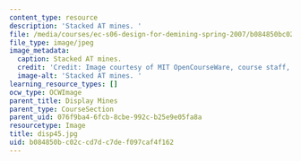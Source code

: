 ```yaml
---
content_type: resource
description: 'Stacked AT mines. '
file: /media/courses/ec-s06-design-for-demining-spring-2007/b084850bc02ccd7dc7def097caf4f162_disp45.jpg
file_type: image/jpeg
image_metadata:
  caption: Stacked AT mines.
  credit: 'Credit: Image courtesy of MIT OpenCourseWare, course staff, and students.'
  image-alt: 'Stacked AT mines. '
learning_resource_types: []
ocw_type: OCWImage
parent_title: Display Mines
parent_type: CourseSection
parent_uid: 076f9ba4-6fcb-8cbe-992c-b25e9e05fa8a
resourcetype: Image
title: disp45.jpg
uid: b084850b-c02c-cd7d-c7de-f097caf4f162
---
```


